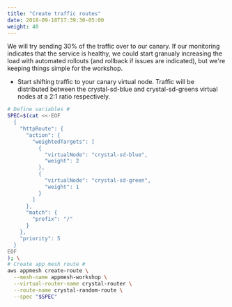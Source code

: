 ```yaml
---
title: "Create traffic routes"
date: 2018-09-18T17:39:30-05:00
weight: 40
---
```


We will  try sending 30% of the traffic over to our canary. If our monitoring indicates that the service is healthy, we could start granualy increasing the load with automated rollouts (and rollback if issues are indicated), but we're keeping things simple for the workshop.

* Start shifting traffic to your canary virtual node. Traffic will be distributed between the crystal-sd-blue and crystal-sd-greens virtual nodes at a 2:1 ratio respectively.

```bash
# Define variables #
SPEC=$(cat <<-EOF
  { 
    "httpRoute": {
      "action": { 
        "weightedTargets": [
          {
            "virtualNode": "crystal-sd-blue",
            "weight": 2
          },
          {
            "virtualNode": "crystal-sd-green",
            "weight": 1
          }
        ]
      },
      "match": {
        "prefix": "/"
      }
    },
    "priority": 5
  }
EOF
); \
# Create app mesh route #
aws appmesh create-route \
  --mesh-name appmesh-workshop \
  --virtual-router-name crystal-router \
  --route-name crystal-random-route \
  --spec "$SPEC"
```